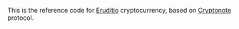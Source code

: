 This is the reference code for [Eruditio](https://www.eruditioproject.org) cryptocurrency, based on [Cryptonote](https://cryptonote.org) protocol.
